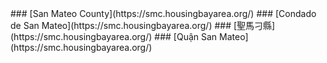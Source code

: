 <RenderIf language="default">
### [San Mateo County](https://smc.housingbayarea.org/)

</RenderIf>
<RenderIf language="es">
### [Condado de San Mateo](https://smc.housingbayarea.org/)

</RenderIf>
<RenderIf language="zh">
### [聖馬刁縣](https://smc.housingbayarea.org/)

</RenderIf>
<RenderIf language="vi">
### [Quận San Mateo](https://smc.housingbayarea.org/)

</RenderIf>
